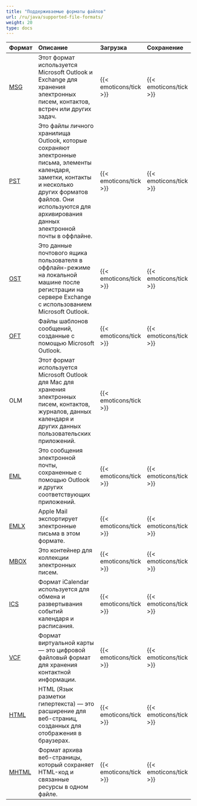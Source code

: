 ```yaml
---
title: "Поддерживаемые форматы файлов"
url: /ru/java/supported-file-formats/
weight: 20
type: docs
---
```



|**Формат**|**Описание**|**Загрузка**|**Сохранение**|
| :- | :- | :- | :- |
|[MSG](https://docs.fileformat.com/email/msg/)|Этот формат используется Microsoft Outlook и Exchange для хранения электронных писем, контактов, встреч или других задач.|{{< emoticons/tick >}}|{{< emoticons/tick >}}|
|[PST](https://docs.fileformat.com/email/pst/)|Это файлы личного хранилища Outlook, которые сохраняют электронные письма, элементы календаря, заметки, контакты и несколько других форматов файлов. Они используются для архивирования данных электронной почты в оффлайне.|{{< emoticons/tick >}}|{{< emoticons/tick >}}|
|[OST](https://docs.fileformat.com/email/ost/)|Это данные почтового ящика пользователя в оффлайн-режиме на локальной машине после регистрации на сервере Exchange с использованием Microsoft Outlook.|{{< emoticons/tick >}}|{{< emoticons/tick >}}|
|[OFT](https://docs.fileformat.com/email/oft/)|Файлы шаблонов сообщений, созданные с помощью Microsoft Outlook.|{{< emoticons/tick >}}|{{< emoticons/tick >}}|
|OLM|Этот формат используется Microsoft Outlook для Mac для хранения электронных писем, контактов, журналов, данных календаря и других данных пользовательских приложений.|{{< emoticons/tick >}}| |
|[EML](https://docs.fileformat.com/email/eml/)|Это сообщения электронной почты, сохраненные с помощью Outlook и других соответствующих приложений.|{{< emoticons/tick >}}|{{< emoticons/tick >}}|
|[EMLX](https://docs.fileformat.com/email/emlx/)|Apple Mail экспортирует электронные письма в этом формате.|{{< emoticons/tick >}}|{{< emoticons/tick >}}|
|[MBOX](https://docs.fileformat.com/email/mbox/)|Это контейнер для коллекции электронных писем.|{{< emoticons/tick >}}|{{< emoticons/tick >}}|
|[ICS](https://docs.fileformat.com/email/ics/)|Формат iCalendar используется для обмена и развертывания событий календаря и расписания.|{{< emoticons/tick >}}|{{< emoticons/tick >}}|
|[VCF](https://docs.fileformat.com/email/vcf/)|Формат виртуальной карты — это цифровой файловый формат для хранения контактной информации.|{{< emoticons/tick >}}|{{< emoticons/tick >}}|
|[HTML](https://docs.fileformat.com/web/html/)|HTML (Язык разметки гипертекста) — это расширение для веб-страниц, созданных для отображения в браузерах.|{{< emoticons/tick >}}|{{< emoticons/tick >}}|
|[MHTML](https://docs.fileformat.com/web/mhtml/)|Формат архива веб-страницы, который сохраняет HTML-код и связанные ресурсы в одном файле.|{{< emoticons/tick >}}|{{< emoticons/tick >}}|